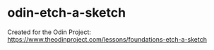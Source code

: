 # odin-etch-a-sketch
Created for the Odin Project: https://www.theodinproject.com/lessons/foundations-etch-a-sketch
